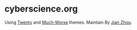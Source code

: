 # cyberscience.org

Using [Twenty](http://themes.jekyllrc.org/twenty/) and [Much-Worse](https://github.com/gchauras/much-worse-jekyll-theme) themes.
Maintain By [Jian Zhou](https://github.com/janzhou).
